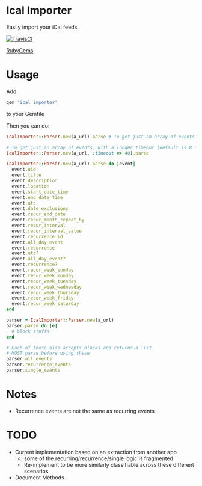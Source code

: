 # Ical Importer

Easily import your iCal feeds.

[![TravisCI](https://secure.travis-ci.org/tstmedia/ical_importer.png "TravisCI")](http://travis-ci.org/tstmedia/ical_importer "Travis-CI IcalImporter")

[RubyGems](http://rubygems.org/gems/ical_importer)

# Usage

Add

```ruby
gem 'ical_importer'
```

to your Gemfile

Then you can do:

```ruby
IcalImporter::Parser.new(a_url).parse # To get just an array of events

# To get just an array of events, with a longer timeout [default is 8 sec]
IcalImporter::Parser.new(a_url, :timeout => 40).parse

IcalImporter::Parser.new(a_url).parse do |event|
  event.uid
  event.title
  event.description
  event.location
  event.start_date_time
  event.end_date_time
  event.utc
  event.date_exclusions
  event.recur_end_date
  event.recur_month_repeat_by
  event.recur_interval
  event.recur_interval_value
  event.recurrence_id
  event.all_day_event
  event.recurrence
  event.utc?
  event.all_day_event?
  event.recurrence?
  event.recur_week_sunday
  event.recur_week_monday
  event.recur_week_tuesday
  event.recur_week_wednesday
  event.recur_week_thursday
  event.recur_week_friday
  event.recur_week_saturday
end

parser = IcalImporter::Parser.new(a_url)
parser.parse do |e|
  # block stuffs
end

# Each of these also accepts blocks and returns a list
# MUST parse before using these
parser.all_events
parser.recurrence_events
parser.single_events
```

# Notes

* Recurrence events are not the same as recurring events

# TODO

* Current implementation based on an extraction from another app
  - some of the recurring/recurrence/single logic is fragmented
  - Re-implement to be more similarly classifiable across these different scenarios
* Document Methods
